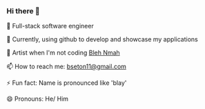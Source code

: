### Hi there 👋

🔭 Full-stack software engineer

🌱 Currently, using github to develop and showcase my applications

🎨 Artist when I'm not coding [Bleh Nmah](https://razorpagesblehnmah.azurewebsites.net/)

📫 How to reach me: bseton11@gmail.com

⚡ Fun fact: Name is pronounced like 'blay'

😄 Pronouns: He/ Him
